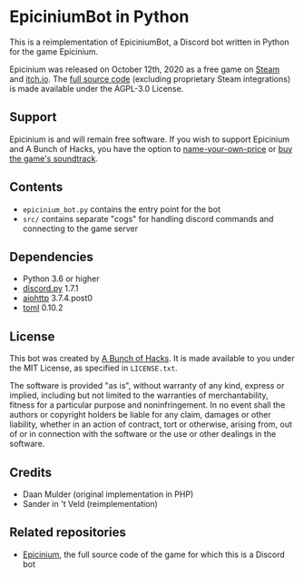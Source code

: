 # EpiciniumBot in Python

This is a reimplementation of EpiciniumBot, a Discord bot written in Python for the game Epicinium.

Epicinium was released on October 12th, 2020 as a free game on [Steam](https://store.steampowered.com/app/1286730/Epicinium/) and [itch.io](https://abunchofhacks.itch.io/epicinium).
The [full source code](https://github.com/abunchofhacks/Epicinium) (excluding proprietary Steam integrations) is made available under the AGPL-3.0 License.

## Support

Epicinium is and will remain free software. If you wish to support Epicinium and A Bunch of Hacks, you have the option to [name-your-own-price](https://abunchofhacks.itch.io/epicinium/purchase) or [buy the game's soundtrack](https://store.steampowered.com/app/1442600/Epicinium__Extended_Soundtrack/).

## Contents

* `epicinium_bot.py` contains the entry point for the bot
* `src/` contains separate "cogs" for handling discord commands and connecting to the game server

## Dependencies

* Python 3.6 or higher
* [discord.py](https://discordpy.readthedocs.io/) 1.7.1
* [aiohttp](https://pypi.org/project/aiohttp/) 3.7.4.post0
* [toml](https://pypi.org/project/toml/) 0.10.2

## License

This bot was created by [A Bunch of Hacks](https://abunchofhacks.coop).
It is made available to you under the MIT License,
as specified in `LICENSE.txt`.

The software is provided "as is", without warranty of any kind, express or
implied, including but not limited to the warranties of merchantability,
fitness for a particular purpose and noninfringement. In no event shall the
authors or copyright holders be liable for any claim, damages or other
liability, whether in an action of contract, tort or otherwise, arising from,
out of or in connection with the software or the use or other dealings in the
software.

## Credits

* Daan Mulder (original implementation in PHP)
* Sander in 't Veld (reimplementation)

## Related repositories

*  [Epicinium](https://github.com/abunchofhacks/Epicinium), the full source code of the game for which this is a Discord bot
